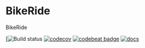 # BikeRide
BikeRide

[![Build status](https://github.com/perrox75/BikeRide/actions/workflows/swift.yml/badge.svg)
[![codecov](https://codecov.io/gh/perrox75/BikeRide/branch/main/graph/badge.svg?token=E0KGD2EXPG)](https://codecov.io/gh/perrox75/BikeRide)
[![codebeat badge](https://codebeat.co/badges/125b4c01-b7b7-4f2a-aa20-25489658a568)](https://codebeat.co/projects/github-com-perrox75-bikeride-main)
[![docs](https://perrox75.github.io/BikeRide/badge.svg)](https://perrox75.github.io/BikeRide/)

